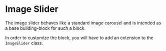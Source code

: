 # Image Slider
The image slider behaves like a standard image carousel and is
intended as a base building-block for such a block.

In order to customize the block, you will have to add an extension to the `ImageSlider` class.
